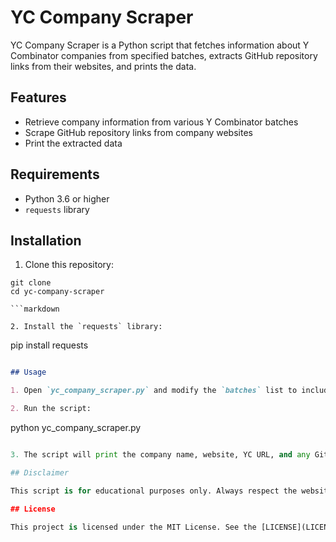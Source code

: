 # YC Company Scraper

YC Company Scraper is a Python script that fetches information about Y Combinator companies from specified batches, extracts GitHub repository links from their websites, and prints the data.

## Features

- Retrieve company information from various Y Combinator batches
- Scrape GitHub repository links from company websites
- Print the extracted data

## Requirements

- Python 3.6 or higher
- `requests` library

## Installation

1. Clone this repository:
```
git clone 
cd yc-company-scraper

```markdown

2. Install the `requests` library:
```



pip install requests

```markdown

## Usage

1. Open `yc_company_scraper.py` and modify the `batches` list to include the desired Y Combinator batch codes.

2. Run the script:
```



python yc_company_scraper.py

```python

3. The script will print the company name, website, YC URL, and any GitHub repository links found on their website.

## Disclaimer

This script is for educational purposes only. Always respect the websites' terms of service and robots.txt when scraping data.

## License

This project is licensed under the MIT License. See the [LICENSE](LICENSE) file for details.